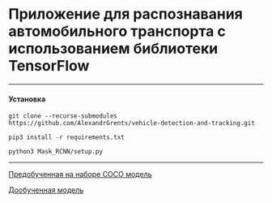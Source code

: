 # Приложение для распознавания автомобильного транспорта с использованием библиотеки TensorFlow

----------------------------------

#### Установка
``` git clone --recurse-submodules https://github.com/AlexandrGrents/vehicle-detection-and-tracking.git ```

``` pip3 install -r requirements.txt ```

``` python3 Mask_RCNN/setup.py ```

-----------------------------

[Предобученная на наборе COCO модель](https://drive.google.com/file/d/1tdbFkPBf6hZeDFGBj9qAS8isSq1hpNFi/view?usp=sharing)

[Дообученная модель](https://drive.google.com/file/d/160CZ6SzLmlGGWOsRhhshK7hVjDrnW47y/view?usp=sharing)

